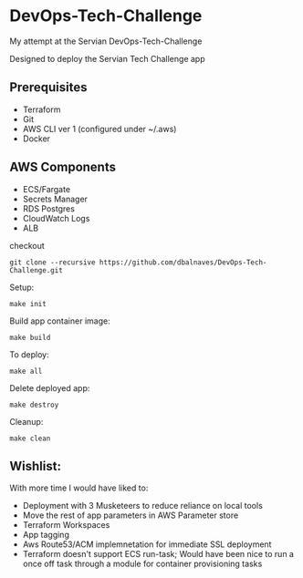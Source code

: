 # DevOps-Tech-Challenge
My attempt at the Servian DevOps-Tech-Challenge

Designed to deploy the Servian Tech Challenge app

## Prerequisites
* Terraform
* Git
* AWS CLI ver 1 (configured under ~/.aws)
* Docker

## AWS Components
* ECS/Fargate
* Secrets Manager
* RDS Postgres
* CloudWatch Logs
* ALB

checkout 
```console
git clone --recursive https://github.com/dbalnaves/DevOps-Tech-Challenge.git
```

Setup:
```console
make init
```

Build app container image:
```console
make build
```

To deploy:
```console
make all
```

Delete deployed app:
```console
make destroy
```

Cleanup:
```console
make clean
```

## Wishlist:
With more time I would have liked to:
* Deployment with 3 Musketeers to reduce reliance on local tools
* Move the rest of app parameters in AWS Parameter store
* Terraform Workspaces
* App tagging
* Aws Route53/ACM implemnetation for immediate SSL deployment
* Terraform doesn't support ECS run-task; Would have been nice to run a once off task through a module for container provisioning tasks
